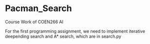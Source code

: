# Pacman_Search
Course Work of COEN266 AI



For the first programming assignment, we need to implement iterative deepending search and A* search, which are in search.py
